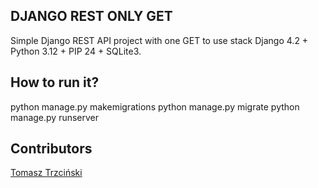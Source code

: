 ## DJANGO REST ONLY GET
Simple Django REST API project with one GET to use stack Django 4.2 + Python 3.12 + PIP 24 + SQLite3.

## How to run it?
python manage.py makemigrations
python manage.py migrate
python manage.py runserver

## Contributors
[Tomasz Trzciński](mailto:trzcinski.tomasz.1988@gmail.com)
